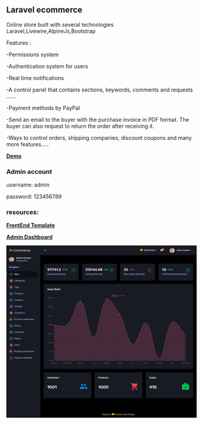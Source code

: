 ## Laravel ecommerce

Online store built with several technologies Laravel,Livewire,AlpineJs,Bootstrap

Features :

-Permissions system

-Authentication system for users

-Real time notifications

-A control panel that contains sections, keywords, comments and requests ......

-Payment methods by PayPal

-Send an email to the buyer with the purchase invoice in PDF format. The buyer can also request to return the order after receiving it.

-Ways to control orders, shipping companies, discount coupons and many more features.....

**[Demo](https://m-commerce.ml)**

### Admin account
 
username: admin

password: 123456789

### resources:

**[FrontEnd Template](https://bootstrapious.com/p/boutique-bootstrap-e-commerce-template)**

**[Admin Dashboard](https://github.com/BootstrapDash/corona-free-dark-bootstrap-admin-template)**


<p align="center"><img src="https://raw.githubusercontent.com/Mohammed-Mojaly/laravel-ecommerce/master/admin.jpg"></p>
